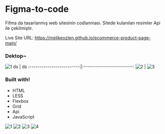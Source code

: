 # Figma-to-code
Fifma da tasarlanmış web sitesinin codlanması. Sitede kulanılan resimler Api ile çekilmiştir.

Live Site URL: https://melikeozlen.github.io/ecommerce-product-page-main/

### Dektop~
![1](https://user-images.githubusercontent.com/44196940/167248427-bd5d319f-97e4-4f77-8864-5b110328f808.PNG)
           ds  |  ds
:-------------------------:|:-------------------------:
![2](https://user-images.githubusercontent.com/44196940/167248432-0436e59d-5fec-468d-879b-d87b0b6b0e9e.PNG) |  ![3](https://user-images.githubusercontent.com/44196940/167248434-83b24960-a108-4eb6-85de-573be54c53f3.PNG)


### Built with!
- HTML
- LESS
- Flexbox
- Grid
- Api
- JavaScript

![1](https://user-images.githubusercontent.com/44196940/167248427-bd5d319f-97e4-4f77-8864-5b110328f808.PNG)
![2](https://user-images.githubusercontent.com/44196940/167248432-0436e59d-5fec-468d-879b-d87b0b6b0e9e.PNG)
![3](https://user-images.githubusercontent.com/44196940/167248434-83b24960-a108-4eb6-85de-573be54c53f3.PNG)
![4](https://user-images.githubusercontent.com/44196940/167248437-981b2757-fa80-4fea-876d-3ed963379333.PNG)
